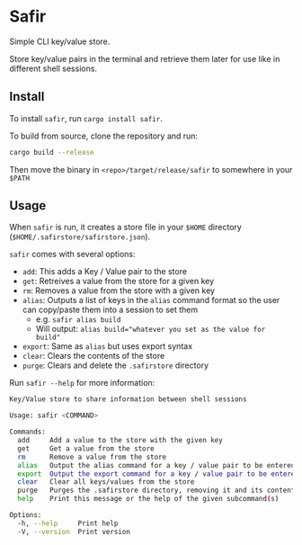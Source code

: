 # Safir

Simple CLI key/value store.

Store key/value pairs in the terminal and retrieve them later for use like in different shell sessions.

## Install

To install `safir`, run `cargo install safir`.

To build from source, clone the repository and run:

```bash
cargo build --release
```

Then move the binary in `<repo>/target/release/safir` to somewhere in your `$PATH`

## Usage

When `safir` is run, it creates a store file in your `$HOME` directory (`$HOME/.safirstore/safirstore.json`).

`safir` comes with several options:

* `add`: This adds a Key / Value pair to the store
* `get`: Retreives a value from the store for a given key
* `rm`: Removes a value from the store with a given key
* `alias`: Outputs a list of keys in the `alias` command format so the user can copy/paste them into a session to set them
    * e.g. `safir alias build`
    * Will output: `alias build="whatever you set as the value for build"`
* `export`: Same as `alias` but uses export syntax
* `clear`: Clears the contents of the store
* `purge`: Clears and delete the `.safirstore` directory

Run `safir --help` for more information:

```bash
Key/Value store to share information between shell sessions

Usage: safir <COMMAND>

Commands:
  add     Add a value to the store with the given key
  get     Get a value from the store
  rm      Remove a value from the store
  alias   Output the alias command for a key / value pair to be entered into a shell session
  export  Output the export command for a key / value pair to be entered into a shell session
  clear   Clear all keys/values from the store
  purge   Purges the .safirstore directory, removing it and its contents
  help    Print this message or the help of the given subcommand(s)

Options:
  -h, --help     Print help
  -V, --version  Print version
```

